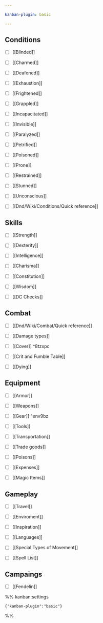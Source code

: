 ```yaml
---

kanban-plugin: basic

---
```


## Conditions

- [ ] [[Blinded]]
- [ ] [[Charmed]]
- [ ] [[Deafened]]
- [ ] [[Exhaustion]]
- [ ] [[Frightened]]
- [ ] [[Grappled]]
- [ ] [[Incapacitated]]
- [ ] [[Invisible]]
- [ ] [[Paralyzed]]
- [ ] [[Petrified]]
- [ ] [[Poisoned]]
- [ ] [[Prone]]
- [ ] [[Restrained]]
- [ ] [[Stunned]]
- [ ] [[Unconscious]]
- [ ] [[Dnd/Wiki/Conditions/Quick reference]]


## Skills

- [ ] [[Strength]]
- [ ] [[Dexterity]]
- [ ] [[Intelligence]]
- [ ] [[Charisma]]
- [ ] [[Constitution]]
- [ ] [[Wisdom]]
- [ ] [[DC Checks]]


## Combat

- [ ] [[Dnd/Wiki/Combat/Quick reference]]
- [ ] [[Damage types]]
- [ ] [[Cover]] ^8tzxpc
- [ ] [[Crit and Fumble Table]]
- [ ] [[Dying]]


## Equipment

- [ ] [[Armor]]
- [ ] [[Weapons]]
- [ ] [[Gear]] ^env9bz
- [ ] [[Tools]]
- [ ] [[Transportation]]
- [ ] [[Trade goods]]
- [ ] [[Poisons]]
- [ ] [[Expenses]]
- [ ] [[Magic Items]]


## Gameplay

- [ ] [[Travel]]
- [ ] [[Enviroment]]
- [ ] [[Inspiration]]
- [ ] [[Languages]]
- [ ] [[Special Types of Movement]]
- [ ] [[Spell List]]


## Campaings

- [ ] [[Fendelin]]




%% kanban:settings
```
{"kanban-plugin":"basic"}
```
%%